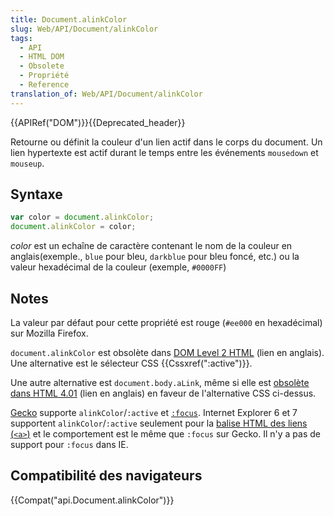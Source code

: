 ```yaml
---
title: Document.alinkColor
slug: Web/API/Document/alinkColor
tags:
  - API
  - HTML DOM
  - Obsolete
  - Propriété
  - Reference
translation_of: Web/API/Document/alinkColor
---
```

{{APIRef("DOM")}}{{Deprecated_header}}

Retourne ou définit la couleur d'un lien actif dans le corps du document. Un lien hypertexte est actif durant le temps entre les événements `mousedown` et `mouseup`.

## Syntaxe

```js
var color = document.alinkColor;
document.alinkColor = color;
```

*color* est un echaîne de caractère contenant le nom de la couleur en anglais(exemple., `blue` pour bleu, `darkblue` pour bleu foncé, etc.) ou la valeur hexadécimal de la couleur (exemple, `#0000FF`)

## Notes

La valeur par défaut pour cette propriété est rouge (`#ee000` en hexadécimal) sur Mozilla Firefox.

`document.alinkColor` est obsolète dans [DOM Level 2 HTML](http://www.w3.org/TR/DOM-Level-2-HTML/html.html#ID-26809268) (lien en anglais). Une alternative est le sélecteur CSS {{Cssxref(":active")}}.

Une autre alternative est `document.body.aLink`, même si elle est [obsolète dans HTML 4.01](http://www.w3.org/TR/html401/struct/global.html#adef-alink) (lien en anglais) en faveur de l'alternative CSS ci-dessus.

[Gecko](/fr/docs/Glossary/Gecko) supporte `alinkColor`/`:active` et [`:focus`](/fr/docs/Web/CSS/:focus). Internet Explorer 6 et 7 supportent `alinkColor`/`:active` seulement pour la [balise HTML des liens (`<a>`)](/fr/docs/Web/HTML/Element/a) et le comportement est le même que `:focus` sur Gecko. Il n'y a pas de support pour `:focus` dans IE.

## Compatibilité des navigateurs

{{Compat("api.Document.alinkColor")}}
